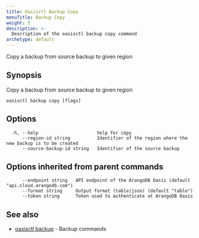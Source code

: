 ```yaml
---
title: Oasisctl Backup Copy
menuTitle: Backup Copy
weight: 5
description: >-
  Description of the oasisctl backup copy command
archetype: default
---
```

Copy a backup from source backup to given region

## Synopsis

Copy a backup from source backup to given region

```
oasisctl backup copy [flags]
```

## Options

```
  -h, --help                      help for copy
      --region-id string          Identifier of the region where the new backup is to be created
      --source-backup-id string   Identifier of the source backup
```

## Options inherited from parent commands

```
      --endpoint string   API endpoint of the ArangoDB Oasis (default "api.cloud.arangodb.com")
      --format string     Output format (table|json) (default "table")
      --token string      Token used to authenticate at ArangoDB Oasis
```

## See also

* [oasisctl backup](_index.md)	 - Backup commands

